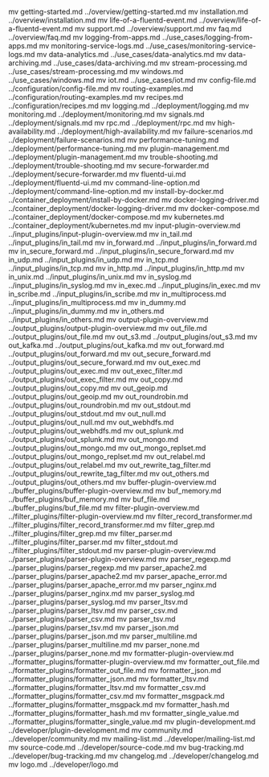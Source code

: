 
mv getting-started.md ../overview/getting-started.md
mv installation.md ../overview/installation.md
mv life-of-a-fluentd-event.md ../overview/life-of-a-fluentd-event.md
mv support.md ../overview/support.md
mv faq.md ../overview/faq.md
mv logging-from-apps.md ../use_cases/logging-from-apps.md
mv monitoring-service-logs.md ../use_cases/monitoring-service-logs.md
mv data-analytics.md ../use_cases/data-analytics.md
mv data-archiving.md ../use_cases/data-archiving.md
mv stream-processing.md ../use_cases/stream-processing.md
mv windows.md ../use_cases/windows.md
mv iot.md ../use_cases/iot.md
mv config-file.md ../configuration/config-file.md
mv routing-examples.md ../configuration/routing-examples.md
mv recipes.md ../configuration/recipes.md
mv logging.md ../deployment/logging.md
mv monitoring.md ../deployment/monitoring.md
mv signals.md ../deployment/signals.md
mv rpc.md ../deployment/rpc.md
mv high-availability.md ../deployment/high-availability.md
mv failure-scenarios.md ../deployment/failure-scenarios.md
mv performance-tuning.md ../deployment/performance-tuning.md
mv plugin-management.md ../deployment/plugin-management.md
mv trouble-shooting.md ../deployment/trouble-shooting.md
mv secure-forwarder.md ../deployment/secure-forwarder.md
mv fluentd-ui.md ../deployment/fluentd-ui.md
mv command-line-option.md ../deployment/command-line-option.md
mv install-by-docker.md ../container_deployment/install-by-docker.md
mv docker-logging-driver.md ../container_deployment/docker-logging-driver.md
mv docker-compose.md ../container_deployment/docker-compose.md
mv kubernetes.md ../container_deployment/kubernetes.md
mv input-plugin-overview.md ../input_plugins/input-plugin-overview.md
mv in_tail.md ../input_plugins/in_tail.md
mv in_forward.md ../input_plugins/in_forward.md
mv in_secure_forward.md ../input_plugins/in_secure_forward.md
mv in_udp.md ../input_plugins/in_udp.md
mv in_tcp.md ../input_plugins/in_tcp.md
mv in_http.md ../input_plugins/in_http.md
mv in_unix.md ../input_plugins/in_unix.md
mv in_syslog.md ../input_plugins/in_syslog.md
mv in_exec.md ../input_plugins/in_exec.md
mv in_scribe.md ../input_plugins/in_scribe.md
mv in_multiprocess.md ../input_plugins/in_multiprocess.md
mv in_dummy.md ../input_plugins/in_dummy.md
mv in_others.md ../input_plugins/in_others.md
mv output-plugin-overview.md ../output_plugins/output-plugin-overview.md
mv out_file.md ../output_plugins/out_file.md
mv out_s3.md ../output_plugins/out_s3.md
mv out_kafka.md ../output_plugins/out_kafka.md
mv out_forward.md ../output_plugins/out_forward.md
mv out_secure_forward.md ../output_plugins/out_secure_forward.md
mv out_exec.md ../output_plugins/out_exec.md
mv out_exec_filter.md ../output_plugins/out_exec_filter.md
mv out_copy.md ../output_plugins/out_copy.md
mv out_geoip.md ../output_plugins/out_geoip.md
mv out_roundrobin.md ../output_plugins/out_roundrobin.md
mv out_stdout.md ../output_plugins/out_stdout.md
mv out_null.md ../output_plugins/out_null.md
mv out_webhdfs.md ../output_plugins/out_webhdfs.md
mv out_splunk.md ../output_plugins/out_splunk.md
mv out_mongo.md ../output_plugins/out_mongo.md
mv out_mongo_replset.md ../output_plugins/out_mongo_replset.md
mv out_relabel.md ../output_plugins/out_relabel.md
mv out_rewrite_tag_filter.md ../output_plugins/out_rewrite_tag_filter.md
mv out_others.md ../output_plugins/out_others.md
mv buffer-plugin-overview.md ../buffer_plugins/buffer-plugin-overview.md
mv buf_memory.md ../buffer_plugins/buf_memory.md
mv buf_file.md ../buffer_plugins/buf_file.md
mv filter-plugin-overview.md ../filter_plugins/filter-plugin-overview.md
mv filter_record_transformer.md ../filter_plugins/filter_record_transformer.md
mv filter_grep.md ../filter_plugins/filter_grep.md
mv filter_parser.md ../filter_plugins/filter_parser.md
mv filter_stdout.md ../filter_plugins/filter_stdout.md
mv parser-plugin-overview.md ../parser_plugins/parser-plugin-overview.md
mv parser_regexp.md ../parser_plugins/parser_regexp.md
mv parser_apache2.md ../parser_plugins/parser_apache2.md
mv parser_apache_error.md ../parser_plugins/parser_apache_error.md
mv parser_nginx.md ../parser_plugins/parser_nginx.md
mv parser_syslog.md ../parser_plugins/parser_syslog.md
mv parser_ltsv.md ../parser_plugins/parser_ltsv.md
mv parser_csv.md ../parser_plugins/parser_csv.md
mv parser_tsv.md ../parser_plugins/parser_tsv.md
mv parser_json.md ../parser_plugins/parser_json.md
mv parser_multiline.md ../parser_plugins/parser_multiline.md
mv parser_none.md ../parser_plugins/parser_none.md
mv formatter-plugin-overview.md ../formatter_plugins/formatter-plugin-overview.md
mv formatter_out_file.md ../formatter_plugins/formatter_out_file.md
mv formatter_json.md ../formatter_plugins/formatter_json.md
mv formatter_ltsv.md ../formatter_plugins/formatter_ltsv.md
mv formatter_csv.md ../formatter_plugins/formatter_csv.md
mv formatter_msgpack.md ../formatter_plugins/formatter_msgpack.md
mv formatter_hash.md ../formatter_plugins/formatter_hash.md
mv formatter_single_value.md ../formatter_plugins/formatter_single_value.md
mv plugin-development.md ../developer/plugin-development.md
mv community.md ../developer/community.md
mv mailing-list.md ../developer/mailing-list.md
mv source-code.md ../developer/source-code.md
mv bug-tracking.md ../developer/bug-tracking.md
mv changelog.md ../developer/changelog.md
mv logo.md ../developer/logo.md



